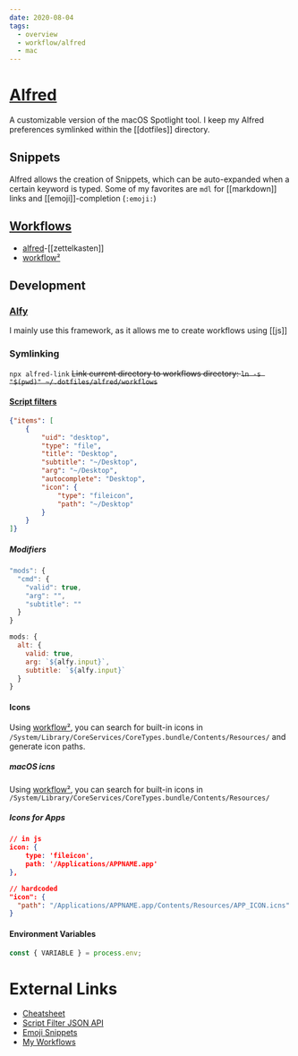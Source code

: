 ```yaml
---
date: 2020-08-04
tags:
  - overview
  - workflow/alfred
  - mac
---
```


# [Alfred](https://www.alfredapp.com)

A customizable version of the macOS Spotlight tool.
I keep my Alfred preferences symlinked within the [[dotfiles]] directory.

## Snippets
Alfred allows the creation of Snippets, which can be auto-expanded when a certain keyword is typed. Some of my favorites are `mdl` for [[markdown]] links and [[emoji]]-completion (`:emoji:`)

## [Workflows](https://github.com/dnnsmnstrr/workflows)
- [alfred](https://github.com/dnnsmnstrr/alfred-zettelkasten)-[[zettelkasten]]
- [workflow²](https://github.com/dnnsmnstrr/alfred-workflow-workflow)

## Development

### [Alfy](https://github.com/sindresorhus/alfy)
I mainly use this framework, as it allows me to create workflows using [[js]]

### Symlinking
`npx alfred-link`
~~Link current directory to workflows directory: `ln -s "$(pwd)" ~/.dotfiles/alfred/workflows`~~

#### [Script filters](https://www.alfredapp.com/help/workflows/inputs/script-filter/json/)

```json
{"items": [
    {
        "uid": "desktop",
        "type": "file",
        "title": "Desktop",
        "subtitle": "~/Desktop",
        "arg": "~/Desktop",
        "autocomplete": "Desktop",
        "icon": {
            "type": "fileicon",
            "path": "~/Desktop"
        }
    }
]}
```
##### Modifiers
```js
"mods": {
  "cmd": {
    "valid": true,
    "arg": "",
    "subtitle": ""
  }
}

mods: {
  alt: {
    valid: true,
    arg: `${alfy.input}`,
    subtitle: `${alfy.input}`
  }
}
```
#### Icons
Using [workflow²](https://github.com/dnnsmnstrr/alfred-workflow), you can search for built-in icons in `/System/Library/CoreServices/CoreTypes.bundle/Contents/Resources/` and generate icon paths.

##### macOS icns
Using [workflow²](), you can search for built-in icons in `/System/Library/CoreServices/CoreTypes.bundle/Contents/Resources/`

##### Icons for Apps
```json
// in js
icon: {
    type: 'fileicon',
    path: '/Applications/APPNAME.app'
},

// hardcoded
"icon": {
  "path": "/Applications/APPNAME.app/Contents/Resources/APP_ICON.icns"
}
```

#### Environment Variables
```js
const { VARIABLE } = process.env;
```

# External Links
- [Cheatsheet](https://www.alfredapp.com/help/getting-started/cheatsheet/)
- [Script Filter JSON API](https://www.alfredapp.com/help/workflows/inputs/script-filter/json/)
- [Emoji Snippets](joelcalifa.com/blog/alfred-emoji-snippet-pack)
- [My Workflows](https://github.com/dnnsmnstrr/workflows)
